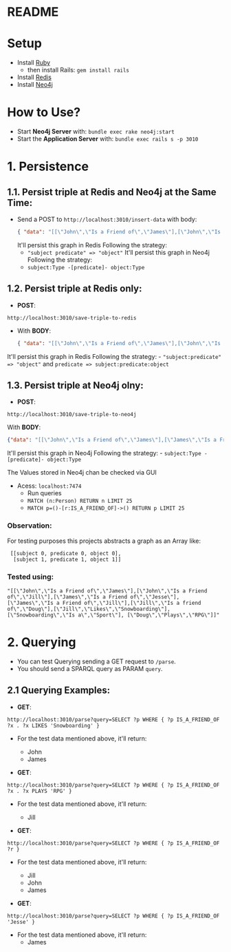 # README

# Setup
- Install [Ruby](https://www.ruby-lang.org/en/documentation/installation/)
  - then install Rails: `gem install rails`
- Install [Redis](https://redis.io/topics/quickstart)
- Install [Neo4j](https://neo4j.com/docs/operations-manual/current/installation/)

# How to Use?
- Start **Neo4j Server** with:
    `bundle exec rake neo4j:start`
- Start the **Application Server** with:
    `bundle exec rails s -p 3010`

# 1. Persistence

## 1.1. Persist triple at Redis and Neo4j at the Same Time:
 - Send a POST to `http://localhost:3010/insert-data` with body:
    ```json
    { "data": "[[\"John\",\"Is a Friend of\",\"James\"],[\"John\",\"Is a Friend of\",\"Jill\"],[\"James\",\"Is a Friend of\",\"Jesse\"],[\"James\",\"Is a Friend of\",\"Jill\"],[\"Jill\",\"Is a friend of\",\"Doug\"],[\"Jill\",\"Likes\",\"Snowboarding\"],[\"Snowboarding\",\"Is a\",\"Sport\"], [\"Doug\",\"Plays\",\"RPG\"]]" }
    ```
    It'll persist this graph in Redis Following the strategy:
     - `"subject predicate" => "object"`
    It'll persist this graph in Neo4j Following the strategy:
    - `subject:Type -[predicate]- object:Type`


## 1.2. Persist triple at Redis only:
 - **POST**:
 ```
 http://localhost:3010/save-triple-to-redis
 ```
 - With **BODY**:
    ```json
    { "data": "[[\"John\",\"Is a Friend of\",\"James\"],[\"John\",\"Is a Friend of\",\"Jill\"],[\"James\",\"Is a Friend of\",\"Jesse\"],[\"James\",\"Is a Friend of\",\"Jill\"],[\"Jill\",\"Is a friend of\",\"Doug\"],[\"Jill\",\"Likes\",\"Snowboarding\"],[\"Snowboarding\",\"Is a\",\"Sport\"], [\"Doug\",\"Plays\",\"RPG\"]]" }
    ```
It'll persist this graph in Redis Following the strategy:
     - `"subject:predicate" => "object"` and `predicate => subject:predicate:object`

## 1.3. Persist triple at Neo4j olny:
- **POST**:
 ```
 http://localhost:3010/save-triple-to-neo4j
 ```
 With **BODY**:
   ```json
   {"data": "[[\"John\",\"Is a Friend of\",\"James\"],[\"James\",\"Is a Friend of\",\"Jesse\"],[\"Jill\",\"Is a friend of\",\"Doug\"],[\"Jill\",\"Likes\",\"Snowboarding\"],[\"Snowboarding\",\"Is a\",\"Sport\"]]" }
   ```
It'll persist this graph in Neo4j Following the strategy:
    - `subject:Type -[predicate]- object:Type`

  The Values stored in Neo4j chan be checked via GUI
   - Acess: `localhost:7474`
     - Run queries
      - `MATCH (n:Person) RETURN n LIMIT 25`
      - `MATCH p=()-[r:IS_A_FRIEND_OF]->() RETURN p LIMIT 25`

### Observation:
 For testing purposes this projects abstracts a graph as an Array like:
```
 [[subject 0, predicate 0, object 0],
  [subject 1, predicate 1, object 1]]
 ```

 ### Tested using:
  ```
  "[[\"John\",\"Is a Friend of\",\"James\"],[\"John\",\"Is a Friend of\",\"Jill\"],[\"James\",\"Is a Friend of\",\"Jesse\"],[\"James\",\"Is a Friend of\",\"Jill\"],[\"Jill\",\"Is a friend of\",\"Doug\"],[\"Jill\",\"Likes\",\"Snowboarding\"],[\"Snowboarding\",\"Is a\",\"Sport\"], [\"Doug\",\"Plays\",\"RPG\"]]"
  ```

# 2. Querying

- You can test Querying sending a GET request to `/parse`.
- You should send a SPARQL query as PARAM `query`.

## 2.1 Querying Examples:

  - **GET**:
  ```
  http://localhost:3010/parse?query=SELECT ?p WHERE { ?p IS_A_FRIEND_OF ?x . ?x LIKES 'Snowboarding' }
  ```
  - For the test data mentioned above, it'll return:
    - John
    - James

  - **GET**:
  ```
  http://localhost:3010/parse?query=SELECT ?p WHERE { ?p IS_A_FRIEND_OF ?x . ?x PLAYS 'RPG' }
  ```
  - For the test data mentioned above, it'll return:
    - Jill

  - **GET**:
  ```
  http://localhost:3010/parse?query=SELECT ?p WHERE { ?p IS_A_FRIEND_OF ?r }
  ```
  - For the test data mentioned above, it'll return:
    - Jill
    - John
    - James

  - **GET**:
  ```
  http://localhost:3010/parse?query=SELECT ?p WHERE { ?p IS_A_FRIEND_OF 'Jesse' }
  ```
  - For the test data mentioned above, it'll return:
    - James

